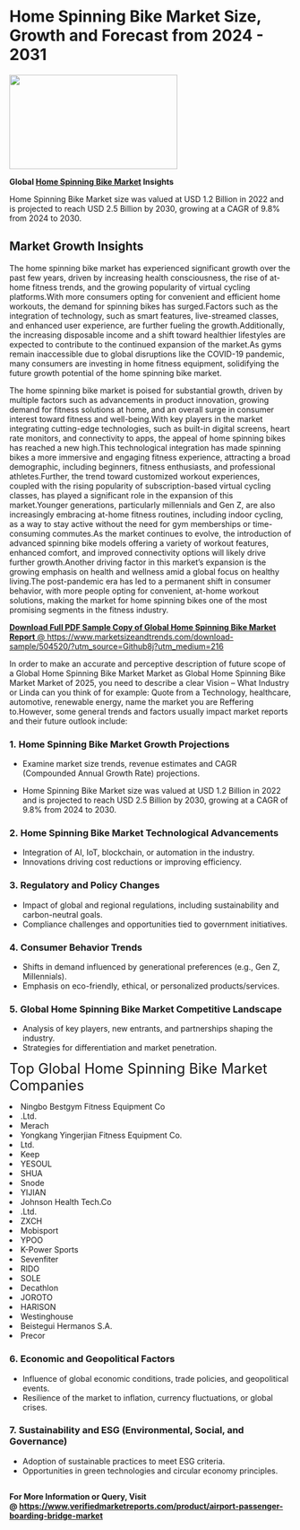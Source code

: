 <H1>Home Spinning Bike Market Size, Growth and Forecast from 2024 - 2031</H1><img class="aligncenter size-medium wp-image-584254" src="https://thirdeyenews.in/wp-content/uploads/2024/09/Global-Market-Research-300x168.jpeg" alt="" width="300" height="168" /><p><strong>Global&nbsp;<a href="https://www.marketsizeandtrends.com/download-sample/504520/?utm_source=Github8j?utm_medium=216">Home Spinning Bike Market</a> Insights</strong></p><p>Home Spinning Bike Market size was valued at USD 1.2 Billion in 2022 and is projected to reach USD 2.5 Billion by 2030, growing at a CAGR of 9.8% from 2024 to 2030.</p><p><h2>Market Growth Insights</h2> <p>The home spinning bike market has experienced significant growth over the past few years, driven by increasing health consciousness, the rise of at-home fitness trends, and the growing popularity of virtual cycling platforms.With more consumers opting for convenient and efficient home workouts, the demand for spinning bikes has surged.Factors such as the integration of technology, such as smart features, live-streamed classes, and enhanced user experience, are further fueling the growth.Additionally, the increasing disposable income and a shift toward healthier lifestyles are expected to contribute to the continued expansion of the market.As gyms remain inaccessible due to global disruptions like the COVID-19 pandemic, many consumers are investing in home fitness equipment, solidifying the future growth potential of the home spinning bike market.</p> <p><a href="#"></a></p> <p>The home spinning bike market is poised for substantial growth, driven by multiple factors such as advancements in product innovation, growing demand for fitness solutions at home, and an overall surge in consumer interest toward fitness and well-being.With key players in the market integrating cutting-edge technologies, such as built-in digital screens, heart rate monitors, and connectivity to apps, the appeal of home spinning bikes has reached a new high.This technological integration has made spinning bikes a more immersive and engaging fitness experience, attracting a broad demographic, including beginners, fitness enthusiasts, and professional athletes.Further, the trend toward customized workout experiences, coupled with the rising popularity of subscription-based virtual cycling classes, has played a significant role in the expansion of this market.Younger generations, particularly millennials and Gen Z, are also increasingly embracing at-home fitness routines, including indoor cycling, as a way to stay active without the need for gym memberships or time-consuming commutes.As the market continues to evolve, the introduction of advanced spinning bike models offering a variety of workout features, enhanced comfort, and improved connectivity options will likely drive further growth.Another driving factor in this market’s expansion is the growing emphasis on health and wellness amid a global focus on healthy living.The post-pandemic era has led to a permanent shift in consumer behavior, with more people opting for convenient, at-home workout solutions, making the market for home spinning bikes one of the most promising segments in the fitness industry.</p> <p><a href="#"></p><p><span class=""><strong>Download Full PDF Sample Copy of Global Home Spinning Bike Market Report</strong> @ <a href="https://www.marketsizeandtrends.com/download-sample/504520/?utm_source=Github8j?utm_medium=216" target="_blank">https://www.marketsizeandtrends.com/download-sample/504520/?utm_source=Github8j?utm_medium=216</a></span></p><p>In order to make an accurate and perceptive description of future scope of a Global&nbsp;Home Spinning Bike Market Market as Global&nbsp;Home Spinning Bike Market Market of 2025, you need to describe a clear Vision &ndash; What Industry or Linda can you think of for example: Quote from a Technology, healthcare, automotive, renewable energy, name the market you are Reffering to.However, some general trends and factors usually impact market reports and their future outlook include:</p><h3>1.&nbsp;<strong>Home Spinning Bike Market Growth Projections</strong></h3><ul><li>Examine market size trends, revenue estimates and CAGR (Compounded Annual Growth Rate) projections.</li><li><p>Home Spinning Bike Market size was valued at USD 1.2 Billion in 2022 and is projected to reach USD 2.5 Billion by 2030, growing at a CAGR of 9.8% from 2024 to 2030.</p></li></ul><h3>2.&nbsp;<strong>Home Spinning Bike Market Technological Advancements</strong></h3><ul><li>Integration of AI, IoT, blockchain, or automation in the industry.</li><li>Innovations driving cost reductions or improving efficiency.</li></ul><h3>3.&nbsp;<strong>Regulatory and Policy Changes</strong></h3><ul><li>Impact of global and regional regulations, including sustainability and carbon-neutral goals.</li><li>Compliance challenges and opportunities tied to government initiatives.</li></ul><h3>4.&nbsp;<strong>Consumer Behavior Trends</strong></h3><ul><li>Shifts in demand influenced by generational preferences (e.g., Gen Z, Millennials).</li><li>Emphasis on eco-friendly, ethical, or personalized products/services.</li></ul><h3>5.&nbsp;<strong>Global Home Spinning Bike Market Competitive Landscape</strong></h3><ul><li>Analysis of key players, new entrants, and partnerships shaping the industry.</li><li>Strategies for differentiation and market penetration.</li></ul><p data-pm-slice="1 1 []"><span style="color: inherit; font-family: inherit; font-size: 25px;">Top Global Home Spinning Bike Market Companies</span></p><div class="" data-test-id=""><p><li>Ningbo Bestgym Fitness Equipment Co</li><li>.Ltd.</li><li> Merach</li><li> Yongkang Yingerjian Fitness Equipment Co.</li><li> Ltd.</li><li> Keep</li><li> YESOUL</li><li> SHUA</li><li> Snode</li><li> YIJIAN</li><li> Johnson Health Tech.Co</li><li>.Ltd.</li><li> ZXCH</li><li> Mobisport</li><li> YPOO</li><li> K-Power Sports</li><li> Sevenfiter</li><li> RIDO</li><li> SOLE</li><li> Decathlon</li><li> JOROTO</li><li> HARISON</li><li> Westinghouse</li><li> Beistegui Hermanos S.A.</li><li> Precor</li></p></div><h3>6.&nbsp;<strong>Economic and Geopolitical Factors</strong></h3><ul><li>Influence of global economic conditions, trade policies, and geopolitical events.</li><li>Resilience of the market to inflation, currency fluctuations, or global crises.</li></ul><h3>7.&nbsp;<strong>Sustainability and ESG (Environmental, Social, and Governance)</strong></h3><ul><li>Adoption of sustainable practices to meet ESG criteria.</li><li>Opportunities in green technologies and circular economy principles.</li></ul><h2><strong style="font-size: 14px;">For More Information or Query, Visit @&nbsp;</strong><a style="background-color: #ffffff; font-size: 14px;" href="https://www.marketsizeandtrends.com/report/home-spinning-bike-market/" target="_blank">https://www.verifiedmarketreports.com/product/airport-passenger-boarding-bridge-market</a></h2>